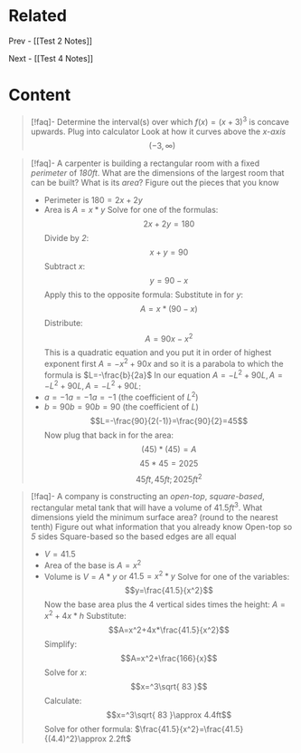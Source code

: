 # Related
Prev - [[Test 2 Notes]]

Next - [[Test 4 Notes]]
# Content
>[!faq]- Determine the interval(s) over which $f(x)=(x+3)^3$ is concave upwards.
>Plug into calculator
>Look at how it curves above the _x-axis_
>$$(-3,\infty)$$

>[!faq]- A carpenter is building a rectangular room with a fixed _perimeter_ of _180ft_. What are the dimensions of the largest room that can be built? What is its _area_?
>Figure out the pieces that you know
>- Perimeter is $180=2x+2y$ 
>- Area is $A=x*y$
>Solve for one of the formulas: 
>$$2x+2y=180$$
>Divide by _2_: $$x+y=90$$
>Subtract _x_: $$y=90-x$$
>Apply this to the opposite formula:
>Substitute in for _y_: $$A=x*(90-x)$$
>Distribute: $$A=90x-x^2$$
>This is a quadratic equation and you put it in order of highest exponent first $A=-x^2+90x$ and so it is a parabola to which the formula is $L=-\frac{b}{2a}$
>In our equation $A=−L^2+90L,A = -L^2 + 90L,A=−L^2+90L$:
>- $a=−1a = -1a=−1$ (the coefficient of $L^2$)
>- $b=90b = 90b=90$ (the coefficient of _L_)
>$$L=-\frac{90}{2(-1)}=\frac{90}{2}=45$$
>Now plug that back in for the area: $$(45)*(45)=A$$
>$$45*45=2025$$
>$$45ft,45ft;2025ft^2$$

>[!faq]- A company is constructing an _open-top_, _square-based_, rectangular metal tank that will have a volume of $41.5ft^3$. What dimensions yield the minimum surface area? (round to the nearest tenth)
>Figure out what information that you already know
>Open-top so _5_ sides
>Square-based so the based edges are all equal
>- $V=41.5$
>- Area of the base is $A=x^2$
>- Volume is $V=A*y$ or $41.5=x^2*y$
>Solve for one of the variables: $$y=\frac{41.5}{x^2}$$
>Now the base area plus the 4 vertical sides times the height: $A=x^2+4x*h$
>Substitute: $$A=x^2+4x*\frac{41.5}{x^2}$$
>Simplify: $$A=x^2+\frac{166}{x}$$
>Solve for _x_: $$x=^3\sqrt{ 83 }$$
>Calculate: $$x=^3\sqrt{ 83 }\approx 4.4ft$$
>Solve for other formula: $\frac{41.5}{x^2}=\frac{41.5}{(4.4)^2}\approx 2.2ft$
